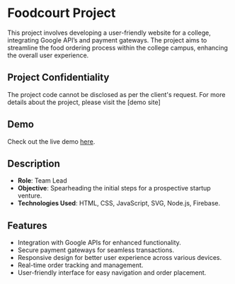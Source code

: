 # Foodcourt Project

This project involves developing a user-friendly website for a college, integrating Google API’s and payment gateways. The project aims to streamline the food ordering process within the college campus, enhancing the overall user experience.

## Project Confidentiality

The project code cannot be disclosed as per the client's request. For more details about the project, please visit the [demo site]

## Demo

Check out the live demo [here](https://foodcourtdemosite.netlify.app/).

## Description

- **Role**: Team Lead
- **Objective**: Spearheading the initial steps for a prospective startup venture.
- **Technologies Used**: HTML, CSS, JavaScript, SVG, Node.js, Firebase.

## Features

- Integration with Google APIs for enhanced functionality.
- Secure payment gateways for seamless transactions.
- Responsive design for better user experience across various devices.
- Real-time order tracking and management.
- User-friendly interface for easy navigation and order placement.

